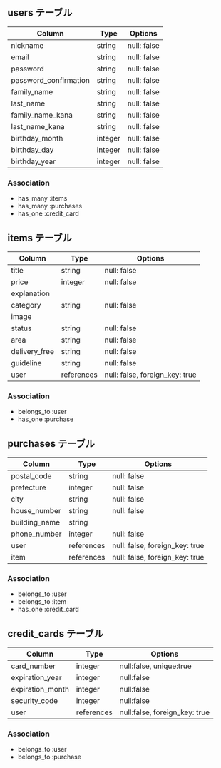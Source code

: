 

## users テーブル

| Column                | Type    | Options     |
| --------              | ------  | ----------- |
| nickname              | string  | null: false |
| email                 | string  | null: false |
| password              | string  | null: false |
| password_confirmation | string  | null: false |
| family_name           | string  | null: false |
| last_name             | string  | null: false |
| family_name_kana      | string  | null: false |
| last_name_kana        | string  | null: false |
| birthday_month        | integer | null: false |
| birthday_day          | integer | null: false |
| birthday_year         | integer | null: false |

### Association
- has_many :items
- has_many :purchases
- has_one  :credit_card

## items テーブル

| Column        | Type       | Options                        |
| ------        | ------     | -----------                    |
| title         | string     | null: false                    |
| price         | integer    | null: false                    |
| explanation   | 
| category      | string     | null: false                    |
| image         |
| status        | string     | null: false                    |
| area          | string     | null: false                    |
| delivery_free | string     | null: false                    |
| guideline     | string     | null: false                    |
| user          | references | null: false, foreign_key: true |

### Association
- belongs_to :user
- has_one :purchase

## purchases テーブル

| Column        | Type       | Options                        |
| ------        | ------     | -----------                    |
| postal_code   | string     | null: false                    |
| prefecture    | integer    | null: false                    |
| city          | string     | null: false                    |
| house_number  | string     | null: false                    |
| building_name | string     |
| phone_number  | integer    | null: false                    |
| user          | references | null: false, foreign_key: true |
| item          | references | null: false, foreign_key: true |

### Association
- belongs_to :user
- belongs_to :item
- has_one    :credit_card

## credit_cards テーブル

| Column           | Type       | Options                       |
| ------           | ------     | ------------                  |
| card_number      | integer    | null:false, unique:true       |   
| expiration_year  | integer    | null:false                    |
| expiration_month | integer    | null:false                    |
| security_code    | integer    | null:false                    |     
| user             | references | null:false, foreign_key: true |

### Association
- belongs_to :user
- belongs_to :purchase